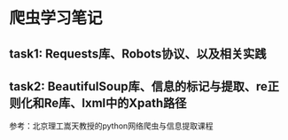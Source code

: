 # 爬虫学习笔记
## task1: Requests库、Robots协议、以及相关实践
## task2: BeautifulSoup库、信息的标记与提取、re正则化和Re库、lxml中的Xpath路径

参考：北京理工嵩天教授的python网络爬虫与信息提取课程
